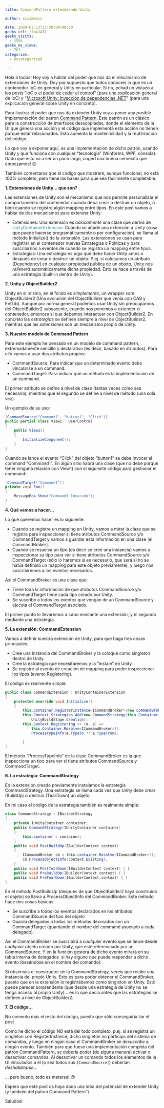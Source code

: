 ```yaml
---
title: CommandPattern extendiendo Unity

author: eiximenis

date: 2009-02-13T13:59:00+00:00
geeks_url: /?p=1437
geeks_visits:
  - 1594
geeks_ms_views:
  - 781
categories:
  - Uncategorized

---
```

Hola a todos! Hoy voy a hablar del poder que nos da el mecanismo de extensiones de Unity. Doy por supuesto que todos conoceis lo que es un contenedor IoC en general y Unity en particular. Si no, echad un vistazo a los posts "[IoC o el poder de ceder el control](https://geeks.ms/etomas/archive/2008/10/28/ioc-o-el-poder-de-ceder-el-control.aspx)" (para una explicación general de IoC) y "[Microsoft Unity: Inyección de dependencias .NET](https://geeks.ms/jdieguez/archive/2009/01/25/microsoft-unity-inyecci-243-n-de-dependencias-net.aspx)" (para una explicación general sobre Unity en concreto).

<!--more-->

Para ilustrar el poder que nos da extender Unity voy a poner una _posible_ implementación del patron [Command Pattern](https://en.wikipedia.org/wiki/Command_pattern). Este patrón es un clásico para la construcción de interfaces desacopladas, donde el elemento de la UI que genera una acción y el código que implementa esta acción no tienen porque estar relacionados. Esto aumenta la mantenibilidad y la reutilización del código.

Lo que voy a exponer aquí, es una implementación de dicho patrón, usando Unity y que funciona con cualquier &ldquo;tecnología&rdquo; (Winforms, WPF, cónsola). Dado que esto va a ser un poco largo, coged una buena cervecita que empezamos! 😉

También comentaros que el código que mostraré, aunque funcional, no está 100% completo, pero tiene las bases para que sea fácilmente completable. 

**1. Extensiones de Unity... que son?**

Las extensiones de Unity son el mecanismo que nos permite personalizar el comportamiento del contenedor cuando deba crear o destruir un objeto, o bien cuando se registre algún mapping entre tipos. En este post vamos a hablar de dos mecanismos para extender Unity:

  * Extensiones: Una extensión es _básicamente_ una clase que deriva de <span style="color: #2b91af">UnityContainerExtension</span>. Cuando se añade una extensión a Unity (cosa que puede hacerse programáticamente o por configuración), se llama al método Initialize() de la extensión. Las extensiones se usan para registrar en el contenedor nuevas Estrategias o Políticas y para suscribirnos a eventos de cuando se registra un mapping entre tipos.
  * Estrategias: Una estrategia es _algo_ que debe hacer Unity antes o después de crear o destruir un objeto. P.ej. si colocamos un atributo [Dependency] en cualquier propiedad pública de un objeto, Unity nos _rellenerá_ automáticamente dicha propiedad. Esto se hace a través de una estrategia (built-in dentro de Unity).

**2. Unity y ObjectBuilder2**

Unity en si mismo, en el fondo es _simplemente_, un wrapper sore ObjectBuilder2 (Una evolución del ObjectBuilder que venia con CAB y EntLib). Aunque por norma general podemos usar Unity sin preocuparnos del ObjectBuilder2 subyacente, cuando nos ponemos a extender el contenedor, entonces si que debemos interactuar con ObjectBuilder2. En concreto las _estrategias_ se definen siempre a nivel de ObjectBuilder2, mientras que las _extensiones_ son un mecanismo propio de Unity.

**3. Nuestro modelo de Command Pattern**

Para este ejemplo he pensado en un modelo de command pattern, extremadamente sencillo y declarativo (es decir, basado en atributos). Para ello vamos a usar dos atributos propios:

  * CommandSource: Para indicar que un determinado evento debe vincularse a un command.
  * CommandTarget: Para indicar que un método es la implementación de un command.

El primer atributo se define a nivel de clase (tantas veces como sea necesario), mientras que el segundo se define a nivel de método (una sola vez).

Un ejemplo de su uso:

```cs
[CommandSource("Command1", "button1", "Click")]
public partial class View1 : UserControl
{
    public View1()
    {
        InitializeComponent();
    }
}
```

Cuando se lance el evento &ldquo;Click&rdquo; del objeto &ldquo;button1&rdquo; se debe invocar el command &ldquo;Command1&rdquo;. En algún sitio habrá una clase (que no debe porque tener ninguna relación con View1) con el siguiente código para gestionar el command:

```cs
[CommandTarget("Command1")]
private void Foo()
{
    MessageBox.Show("Command1 Invocado");
}
```

**4. Qué vamos a hacer...**

Lo que queremos hacer es lo siguiente:

  * Cuando se registre un mapping en Unity, vamos a mirar la clase que se registra para inspeccionar si tiene atributos CommandSource y/o CommandTarget y vamos a guardar esta información en una clase (el CommandBroker).
  * Cuando se resuelva un tipo (es decir se cree una instancia) vamos a inspeccionar su tipo para ver si tiene atributos CommandSource y/o CommandTarget (sólo lo haremos si es necesario, que será si no se había definido un mapping para este objeto previamente), y luego nos suscribiremos a los eventos necesarios.

Así el CommandBroker es una clase que:

  * Tiene toda la información de que atributos CommandSource y/o CommandTarget tiene cada tipo creado por Unity.
  * Se suscribe a todos los eventos que vengan de un CommandSource y ejecuta el CommandTarget asociado.

El primer punto lo llevaremos a cabo mediante una extensión, y el segundo mediante una estrategia.

**5. La extensión: CommandExtension**

Vamos a definir nuestra extensión de Unity, para que haga tres cosas principales:

  * Cree una instancia del CommandBroker y la coloque como singleton dentro de Unity.
  * Cree la estrategia que necesitaremos y la &ldquo;instale&rdquo; en Unity.
  * Se registre al evento de creación de mapping para poder inspeccionar los tipos (evento Registering).

El código es realmente simple:

```cs
public class CommandExtension : UnityContainerExtension
{
    protected override void Initialize()
    {
        this.Container.RegisterInstance<ICommandBroker>(new CommandBroker());
        this.Context.Strategies.Add(new CommandStrategy(this.Container), 
            UnityBuildStage.Creation);
        this.Context.Registering += (o, e) =>
            this.Container.Resolve<ICommandBroker>().
            ProcessTypeInfo(e.TypeTo ?? e.TypeFrom);

        }
}
```

El método &ldquo;ProcessTypeInfo&rdquo; de la clase CommandBroker es la que inspecciona un tipo para ver si tiene atributos CommandSource y CommandTarget.

**6. La estrategia: CommandStrategy**

En la extensión creada previamente instalamos la estrategia CommandStrategy. Una estrategia se llama cada vez que Unity debe crear (BuildUp) o destruir (TearDown) un objeto.

En mi caso el código de la estrategia también es realmente simple:

```cs
class CommandStrategy : IBuilderStrategy
{
    private IUnityContainer container;
    public CommandStrategy(IUnityContainer container)
    {
        this.container = container;
    }
    public void PostBuildUp(IBuilderContext context)
    {
        ICommandBroker cb = this.container.Resolve<ICommandBroker>();
        cb.ProcessObjectInfo(context.Existing);
    }
    public void PostTearDown(IBuilderContext context) { }
    public void PreBuildUp(IBuilderContext context) { }
    public void PreTearDown(IBuilderContext context) { }
}
```

En el método PostBuildUp (después de que ObjectBuilder2 haya construido el objeto) se llama a ProcessObjectInfo del CommandBroker. Este método hace dos cosas básicas:

  * Se suscribe a todos los eventos declarados en los atributos CommandSource del tipo del objeto
  * Guarda delegados a todos los métodos decorados con un CommandTarget (guardando el nombre del command asociado a cada delegado).

Así el CommandBroker se suscribirá a _cualquier_ evento que se lance desde _cualquier_ objeto creado por Unity, que esté referenciado por un CommandSource. Y en la función gestora de dicho evento mirará en su tabla interna de delegados&nbsp; si hay alguno que pueda responder a dicho evento (basándose en el nombre del comando).

Si observais el constructor de la CommandStrategy, vereis que recibe una instancia del propio Unity. Esto es para poder obtener el CommandBroker, puesto que en la extensión lo registrábamos como singleton en Unity. Esto puede parecer sorprendente (que desde una estrategia de Unity no se tenga acceso al propio Unity)... es lo que decía antes que las estrategias se definen a nivel de ObjectBuilder2.

**7. El código...**

No comento más el resto del código, puesto que sólo conseguiria liar el post

Como he dicho el código NO está del todo completo, p.ej. si se registra un singleton con RegisterInstance, dicho singleton no participa del sistema de comandos, y luego en ningún caso el CommandBroker se _desuscribe_ a ningún evento. También para que fuese una implementación completa del patrón CommandPattern, se debería poder (de alguna manera) activar o desactivar comandos. Al desactivar un comando todos los elementos de la UI vinculados a él (o sea todos sus `[CommandSource]`) deberían _deshabilitarse_...

... pero bueno, todo es meterse! 😉

Espero que este post os haya dado una idea del potencial de extender Unity (y también del patron Command Pattern&#8221;).

Saludos!